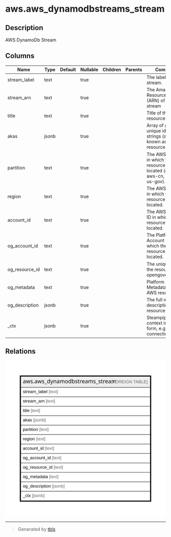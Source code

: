 # aws.aws_dynamodbstreams_stream

## Description

AWS DynamoDb Stream

## Columns

| Name | Type | Default | Nullable | Children | Parents | Comment |
| ---- | ---- | ------- | -------- | -------- | ------- | ------- |
| stream_label | text |  | true |  |  | The label of the stream. |
| stream_arn | text |  | true |  |  | The Amazon Resource Name (ARN) of the stream |
| title | text |  | true |  |  | Title of the resource. |
| akas | jsonb |  | true |  |  | Array of globally unique identifier strings (also known as) for the resource. |
| partition | text |  | true |  |  | The AWS partition in which the resource is located (aws, aws-cn, or aws-us-gov). |
| region | text |  | true |  |  | The AWS Region in which the resource is located. |
| account_id | text |  | true |  |  | The AWS Account ID in which the resource is located. |
| og_account_id | text |  | true |  |  | The Platform Account ID in which the resource is located. |
| og_resource_id | text |  | true |  |  | The unique ID of the resource in opengovernance. |
| og_metadata | text |  | true |  |  | Platform Metadata of the AWS resource. |
| og_description | jsonb |  | true |  |  | The full model description of the resource |
| _ctx | jsonb |  | true |  |  | Steampipe context in JSON form, e.g. connection_name. |

## Relations

![er](aws.aws_dynamodbstreams_stream.svg)

---

> Generated by [tbls](https://github.com/k1LoW/tbls)
